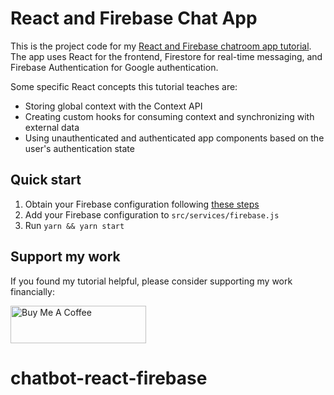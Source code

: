 # React and Firebase Chat App

This is the project code for my [React and Firebase chatroom app tutorial](https://www.zachsnoek.com/blog/how-to-build-chatroom-app-react-firebase). The app uses React for the frontend, Firestore for real-time messaging, and Firebase Authentication for Google authentication.

Some specific React concepts this tutorial teaches are:

* Storing global context with the Context API
* Creating custom hooks for consuming context and synchronizing with external data
* Using unauthenticated and authenticated app components based on the user's authentication state

## Quick start

1. Obtain your Firebase configuration following [these steps](https://www.zachsnoek.com/blog/how-to-build-chatroom-app-react-firebase#set-up-the-firebase-project-and-react-app)
2. Add your Firebase configuration to `src/services/firebase.js`
3. Run `yarn && yarn start`

## Support my work

If you found my tutorial helpful, please consider supporting my work financially:

<a href="https://www.buymeacoffee.com/zachsnoek" target="_blank"><img src="https://cdn.buymeacoffee.com/buttons/v2/default-violet.png" alt="Buy Me A Coffee" style="height: 60px !important;width: 217px !important;" ></a>
# chatbot-react-firebase
